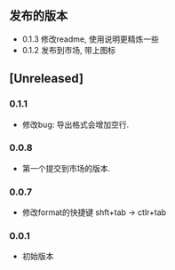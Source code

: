 

## 发布的版本
* 0.1.3 修改readme, 使用说明更精炼一些
* 0.1.2 发布到市场, 带上图标


## [Unreleased]

### 0.1.1
* 修改bug: 导出格式会增加空行.
### 0.0.8
* 第一个提交到市场的版本.

### 0.0.7
* 修改format的快捷键 shft+tab -> ctlr+tab

### 0.0.1
* 初始版本

